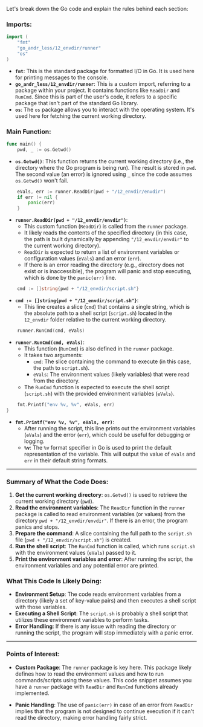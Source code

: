 Let's break down the Go code and explain the rules behind each section:

### Imports:
```go
import (
	"fmt"
	"go_andr_less/12_envdir/runner"
	"os"
)
```
- **`fmt`**: This is the standard package for formatted I/O in Go. It is used here for printing messages to the console.
- **`go_andr_less/12_envdir/runner`**: This is a custom import, referring to a package within your project. It contains functions like `ReadDir` and `RunCmd`. Since this is part of the user's code, it refers to a specific package that isn't part of the standard Go library.
- **`os`**: The `os` package allows you to interact with the operating system. It's used here for fetching the current working directory.

### Main Function:
```go
func main() {
	pwd, _ := os.Getwd()
```
- **`os.Getwd()`**: This function returns the current working directory (i.e., the directory where the Go program is being run). The result is stored in `pwd`. The second value (an error) is ignored using `_` since the code assumes `os.Getwd()` won't fail.

```go
	eVals, err := runner.ReadDir(pwd + "/12_envdir/envdir")
	if err != nil {
		panic(err)
	}
```
- **`runner.ReadDir(pwd + "/12_envdir/envdir")`**: 
  - This custom function (`ReadDir`) is called from the `runner` package. 
  - It likely reads the contents of the specified directory (in this case, the path is built dynamically by appending `"/12_envdir/envdir"` to the current working directory).
  - `ReadDir` is expected to return a list of environment variables or configuration values (`eVals`) and an error (`err`).
  - If there is an error reading the directory (e.g., directory does not exist or is inaccessible), the program will panic and stop executing, which is done by the `panic(err)` line.

```go
	cmd := []string{pwd + "/12_envdir/script.sh"}
```
- **`cmd := []string{pwd + "/12_envdir/script.sh"}`**: 
  - This line creates a slice (`cmd`) that contains a single string, which is the absolute path to a shell script (`script.sh`) located in the `12_envdir` folder relative to the current working directory.

```go
	runner.RunCmd(cmd, eVals)
```
- **`runner.RunCmd(cmd, eVals)`**:
  - This function (`RunCmd`) is also defined in the `runner` package.
  - It takes two arguments:
    - `cmd`: The slice containing the command to execute (in this case, the path to `script.sh`).
    - `eVals`: The environment values (likely variables) that were read from the directory.
  - The `RunCmd` function is expected to execute the shell script (`script.sh`) with the provided environment variables (`eVals`).

```go
	fmt.Printf("env %v, %v", eVals, err)
}
```
- **`fmt.Printf("env %v, %v", eVals, err)`**:
  - After running the script, this line prints out the environment variables (`eVals`) and the error (`err`), which could be useful for debugging or logging.
  - **`%v`**: The `%v` format specifier in Go is used to print the default representation of the variable. This will output the value of `eVals` and `err` in their default string formats.

---

### Summary of What the Code Does:
1. **Get the current working directory**: `os.Getwd()` is used to retrieve the current working directory (`pwd`).
2. **Read the environment variables**: The `ReadDir` function in the `runner` package is called to read environment variables (or values) from the directory `pwd + "/12_envdir/envdir"`. If there is an error, the program panics and stops.
3. **Prepare the command**: A slice containing the full path to the `script.sh` file (`pwd + "/12_envdir/script.sh"`) is created.
4. **Run the shell script**: The `RunCmd` function is called, which runs `script.sh` with the environment values (`eVals`) passed to it.
5. **Print the environment variables and error**: After running the script, the environment variables and any potential error are printed.

### What This Code Is Likely Doing:
- **Environment Setup**: The code reads environment variables from a directory (likely a set of key-value pairs) and then executes a shell script with those variables.
- **Executing a Shell Script**: The `script.sh` is probably a shell script that utilizes these environment variables to perform tasks.
- **Error Handling**: If there is any issue with reading the directory or running the script, the program will stop immediately with a panic error.

---

### Points of Interest:
- **Custom Package**: The `runner` package is key here. This package likely defines how to read the environment values and how to run commands/scripts using these values. This code snippet assumes you have a `runner` package with `ReadDir` and `RunCmd` functions already implemented.
  
- **Panic Handling**: The use of `panic(err)` in case of an error from `ReadDir` implies that the program is not designed to continue execution if it can't read the directory, making error handling fairly strict.

